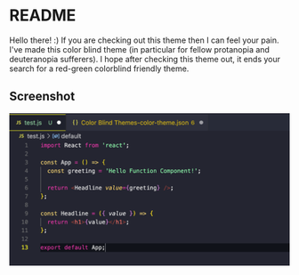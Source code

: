 # README
Hello there! :) 
If you are checking out this theme then I can feel your pain. I've made this color blind theme (in particular for fellow protanopia and deuteranopia sufferers). I hope after checking this theme out, it ends your search for a red-green colorblind friendly theme. 

## Screenshot
![color-blind-theme-preview](https://github.com/goofygoobers/color-blind-vscode-theme/blob/main/code-preview.png)
